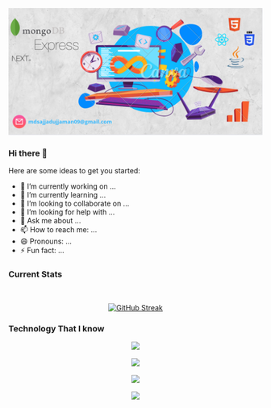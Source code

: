 ![The San Juan Mountains are beautiful!](https://raw.githubusercontent.com/sajjadujjamanemon09/sajjadujjamanemon09/main/Assets/BannerImage/Screenshot%202023-12-09%20003742.png "San Juan Mountains")





### Hi there 👋

Here are some ideas to get you started:

- 🔭 I’m currently working on ...
- 🌱 I’m currently learning ...
- 👯 I’m looking to collaborate on ...
- 🤔 I’m looking for help with ...
- 💬 Ask me about ...
- 📫 How to reach me: ...
- 😄 Pronouns: ...
- ⚡ Fun fact: ...



### Current Stats
<br/>

<p align="center">
  <a href="https://git.io/streak-stats">
    <img src="https://github-readme-streak-stats.herokuapp.com?user=sajjadujjamanemon09&theme=transparent&date_format=M%20j%5B%2C%20Y%5D" alt="GitHub Streak">
  </a>
</p>


### Technology That I know

<p align="center">
  <a href="https://skillicons.dev">
    <img src="https://skillicons.dev/icons?i=html,css,js" />
  </a>
</p>
<p align="center">
  <a href="https://skillicons.dev">
    <img src="https://skillicons.dev/icons?i=materialui,mongodb,netlify,nextjs,nodejs" />
  </a>
</p>
<p align="center">
  <a href="https://skillicons.dev">
    <img src="https://skillicons.dev/icons?i=react,tailwind,vercel" />
  </a>
</p>
<p align="center">
  <a href="https://skillicons.dev">
    <img src="https://skillicons.dev/icons?i=vscode,vite" />
  </a>
</p>